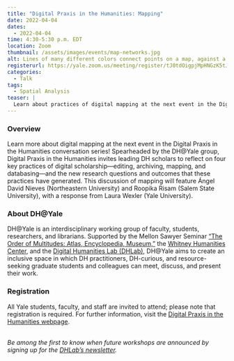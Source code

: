 ```yaml
---
title: "Digital Praxis in the Humanities: Mapping"
date: 2022-04-04
dates:
  - 2022-04-04
time: 4:30-5:30 p.m. EDT
location: Zoom
thumbnail: /assets/images/events/map-networks.jpg
alt: Lines of many different colors connect points on a map, against a black background.
registerurl: https://yale.zoom.us/meeting/register/tJ0tdOigpjMpHNGzK5tJUJp73RqyKYemGNC8
categories:
  - Talk
tags:
  - Spatial Analysis
teaser: |
  Learn about practices of digital mapping at the next event in the Digital Praxis in the Humanities conversation series. This discussion will feature Ángel David Nieves (Northeastern University) and Roopika Risam (Salem State University), with a response by Laura Wexler (Yale University).
---
```


### Overview
Learn more about digital mapping at the next event in the Digital Praxis in the Humanities conversation series! Spearheaded by the DH@Yale group, Digital Praxis in the Humanities invites leading DH scholars to reflect on four key practices of digital scholarship—editing, archiving, mapping, and databasing—and the new research questions and outcomes that these practices have generated. This discussion of mapping will feature Ángel David Nieves (Northeastern University) and Roopika Risam (Salem State University), with a response from Laura Wexler (Yale University).

### About DH@Yale
DH@Yale is an interdisciplinary working group of faculty, students, researchers, and librarians. Supported by the Mellon Sawyer Seminar <a href='https://orderofm.com/' target='_blank'>“The Order of Multitudes: Atlas, Encyclopedia, Museum,”</a> the <a href='https://whc.yale.edu/' target='_blank'>Whitney Humanities Center</a>, and the <a href='' target='_blank'>Digital Humanities Lab (DHLab)</a>, DH@Yale aims to create an inclusive space in which DH practitioners, DH-curious, and resource-seeking graduate students and colleagues can meet, discuss, and present their work.

### Registration
All Yale students, faculty, and staff are invited to attend; please note that registration is required. For further information, visit the <a href='https://whc.yale.edu/working-groups/digital-praxis-humanities-dhyale-conversation-series' target='_blank'>Digital Praxis in the Humanities webpage</a>.
<br>
<br>

*Be among the first to know when future workshops are announced by signing up for the <a href='https://subscribe.yale.edu/browse?search=digital+humanities' target='_blank'>DHLab’s newsletter</a>.*
